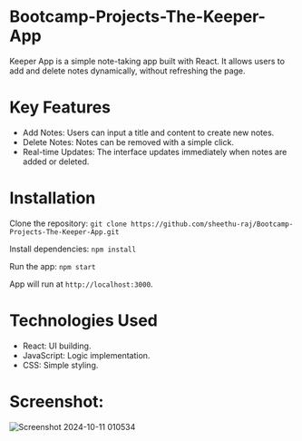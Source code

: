 # Bootcamp-Projects-The-Keeper-App

Keeper App is a simple note-taking app built with React. It allows users to add and delete notes dynamically, without refreshing the page.

# Key Features

- Add Notes: Users can input a title and content to create new notes.
- Delete Notes: Notes can be removed with a simple click.
- Real-time Updates: The interface updates immediately when notes are added or deleted.

# Installation

Clone the repository: `git clone https://github.com/sheethu-raj/Bootcamp-Projects-The-Keeper-App.git`

Install dependencies: `npm install`

Run the app: `npm start`

App will run at `http://localhost:3000`.

# Technologies Used

- React: UI building.
- JavaScript: Logic implementation.
- CSS: Simple styling.

# Screenshot:

![Screenshot 2024-10-11 010534](https://github.com/user-attachments/assets/3de87924-cd26-443a-af21-121ba738dbf5)
